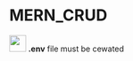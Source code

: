 # MERN_CRUD

<img src="https://user-images.githubusercontent.com/88779731/163974106-bea0e3f2-7a75-4e3c-a199-8de2e728e5cf.jpg"  width="30" height="30" > **.env** file must be cewated
